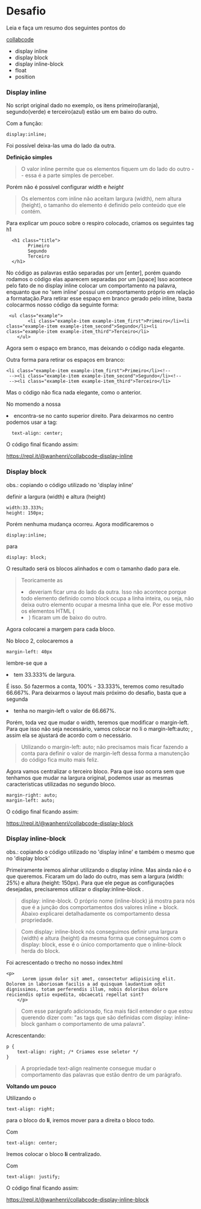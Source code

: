 # Desafio

<p> Leia e faça um resumo dos seguintes pontos do </p>

[collabcode](https://medium.com/collabcode/pare-de-chutar-e-aprenda-as-propriedades-css-de-posicionamento-603154655121)

- display inline
- display block
- display inline-block
- float 
- position


### Display inline

<p> No script original dado no exemplo, os itens primeiro(laranja), segundo(verde) e terceiro(azul) estão um em baixo do outro.</p>
Com a função:  

```
display:inline;
```

Foi possível deixa-las uma do lado da outra.

**Definição simples**
> O valor inline permite que os elementos fiquem um do lado do outro -- essa é a parte simples de perceber.

Porém não é possível configurar *width* e *height*
> Os elementos com inline não aceitam largura (width), nem altura (height), o tamanho do elemento é definido pelo conteúdo que ele contém.

Para explicar um pouco sobre o respiro colocado, criamos os seguintes tag h1  
```
  <h1 class="title">
        Primeiro
        Segundo
        Terceiro
  </h1>
```
  
 <p>No código as palavras estão separadas por um [enter], porém quando rodamos o código elas aparecem separadas por um [space] Isso acontece pelo fato de no display inline colocar um comportamento na palavra, enquanto que no 'sem inline' possuí um comportamento próprio em relação a formatação.</pP

<p>Para retirar esse espaço em branco gerado pelo inline, basta colocarmos nosso código da seguinte forma:</p>

```
 <ul class="example">
        <li class="example-item example-item_first">Primeiro</li><li class="example-item example-item_second">Segundo</li><li class="example-item example-item_third">Terceiro</li>
    </ul>
```
<p>Agora sem o espaço em branco, mas deixando o código nada elegante.</p>
<p>Outra forma para retirar os espaços em branco:</p>

```
<li class="example-item example-item_first">Primeiro</li><!--
 --><li class="example-item example-item_second">Segundo</li><!--
 --><li class="example-item example-item_third">Terceiro</li>
```
<p>Mas o código não fica nada elegante, como o anterior.</p>

<p> No momendo a nossa <li> encontra-se no canto superior direito. Para deixarmos no centro podemos usar a tag:</p>

```
  text-align: center;
```

<p>O código final ficando assim:</p>

https://repl.it/@wanhenri/collabcode-display-inline


### Display block

obs.: copiando o código utilizado no 'display inline'

<p> definir a largura (width) e altura (height)</p>

```
width:33.333%; 
height: 150px;
```
Porém nenhuma mudança ocorreu.
Agora modificaremos o 

```
display:inline;
```
para

```
display: block;
```
O resultado será os blocos alinhados e com o tamanho dado para ele.
> Teoricamente as <li> deveriam ficar uma do lado da outra. Isso não acontece porque todo elemento definido como block ocupa a linha inteira, ou seja, não deixa outro elemento ocupar a mesma linha que ele. Por esse motivo os elementos HTML (<li>) ficaram um de baixo do outro.
  
Agora colocarei a margem para cada bloco.

No bloco 2, colocaremos a
```
margin-left: 40px
```
lembre-se que a <li> tem 33.333% de largura.

É isso. Só fazermos a conta, 100% - 33.333%, teremos como resultado 66.667%. Para deixarmos o layout mais próximo do desafio, basta que a segunda <li> tenha no margin-left o valor de 66.667%.

Porém, toda vez que mudar o width, teremos que modificar o margin-left. Para que isso não seja necessário, vamos colocar no li o margin-left:auto; , assim ela se ajustará de acordo com o necessário.
>  Utilizando o margin-left: auto; não precisamos mais ficar fazendo a conta para definir o valor de margin-left dessa forma a manutenção do código fica muito mais feliz.

Agora vamos centralizar o terceiro bloco.
Para que isso ocorra sem que tenhamos que mudar na largura original, podemos usar as mesmas caracteristicas utilizadas no segundo bloco.

```
margin-right: auto; 
margin-left: auto; 
```

<p>O código final ficando assim:</p>

https://repl.it/@wanhenri/collabcode-display-block

### Display inline-block

obs.: copiando o código utilizado no 'display inline' e também o mesmo que no 'display block'

Primeiramente iremos alinhar utilizando o display inline. Mas ainda não é o que queremos. Ficaram um do lado do outro, mas sem a largura (width: 25%) e altura (height: 150px).
Para que ele pegue as configurações desejadas, precisaremos utilizar o display:inline-block .

>  display: inline-block. O próprio nome (inline-block) já mostra para nós que é a junção dos comportamentos dos valores inline + block. Abaixo explicarei detalhadamente os comportamento dessa propriedade.

> Com display: inline-block nós conseguimos definir uma largura (width) e altura (height) da mesma forma que conseguimos com o display: block, esse é o único comportamento que o inline-block herda do block.

Foi acrescentado o trecho no nosso index.html

```
<p>
      Lorem ipsum dolor sit amet, consectetur adipisicing elit.   Dolorem in laboriosam facilis a ad quisquam laudantium odit dignissimos, totam perferendis illum, nobis doloribus dolore reiciendis optio expedita, obcaecati repellat sint?
    </p>
```

> Com esse parágrafo adicionado, fica mais fácil entender o que estou querendo dizer com: "as tags que são definidas com display: inline-block ganham o comportamento de uma palavra".

Acrescentando:

```
p { 
    text-align: right; /* Criamos esse seletor */
}
```
> A propriedade text-align realmente consegue mudar o comportamento das palavras que estão dentro de um parágrafo.

**Voltando um pouco**

Utilizando o

```
text-align: right;
```
para o bloco do **li**, iremos mover para a direita o bloco todo.

Com

```
text-align: center;
```
Iremos colocar  o bloco **li** centralizado.

Com

```
text-align: justify;
```

<p>O código final ficando assim:</p>

https://repl.it/@wanhenri/collabcode-display-inline-block

